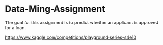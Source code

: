 # Data-Ming-Assignment

The goal for this assignment is to predict whether an applicant is approved for a loan.

https://www.kaggle.com/competitions/playground-series-s4e10
